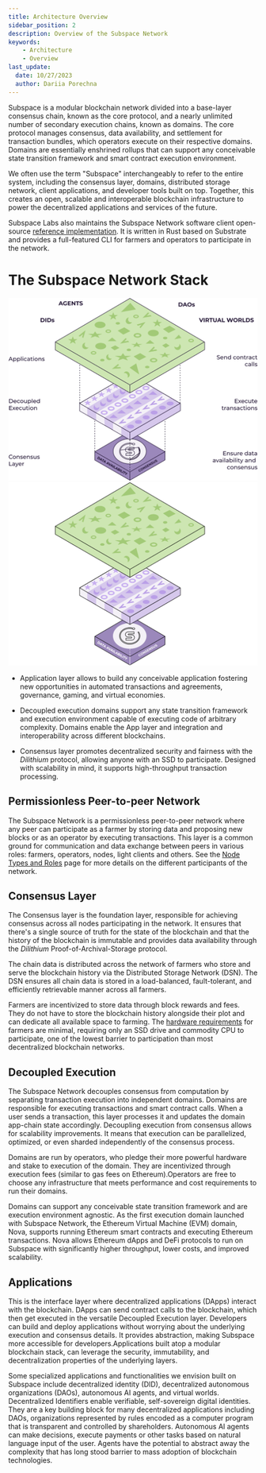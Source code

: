 ```yaml
---
title: Architecture Overview
sidebar_position: 2
description: Overview of the Subspace Network
keywords:
    - Architecture
    - Overview
last_update:
  date: 10/27/2023
  author: Dariia Porechna
---
```


Subspace is a modular blockchain network divided into a base-layer consensus chain, known as the core protocol, and a nearly unlimited number of secondary execution chains, known as domains. The core protocol manages consensus, data availability, and settlement for transaction bundles, which operators execute on their respective domains. Domains are essentially enshrined rollups that can support any conceivable state transition framework and smart contract execution environment.

We often use the term "Subspace" interchangeably to refer to the entire system, including the consensus layer, domains, distributed storage network, client applications, and developer tools built on top. Together, this creates an open, scalable and interoperable blockchain infrastructure to power the decentralized applications and services of the future.

Subspace Labs also maintains the Subspace Network software client open-source [reference implementation](https://github.com/subspace/subspace). It is written in Rust based on Substrate and provides a full-featured CLI for farmers and operators to participate in the network.

# The Subspace Network Stack

<div align="center">
    <img src="/img/Modular_Stack-light.svg#gh-light-mode-only" alt="Modular_Stack" />
    <img src="/img/Modular_Stack-dark.svg#gh-dark-mode-only" alt="Modular_Stack" />
</div>

- Application layer allows to build any conceivable application fostering new opportunities in automated transactions and agreements, governance, gaming, and virtual economies. 

- Decoupled execution domains support any state transition framework and execution environment capable of executing code of arbitrary complexity. Domains enable the App layer and integration and interoperability across different blockchains.

- Consensus layer promotes decentralized security and fairness with the *Dilithium* protocol, allowing anyone with an SSD to participate. Designed with scalability in mind, it supports high-throughput transaction processing.

## Permissionless Peer-to-peer Network

The Subspace Network is a permissionless peer-to-peer network where any peer can participate as a farmer by storing data and proposing new blocks or as an operator by executing transactions. This layer is a common ground for communication and data exchange between peers in various roles: farmers, operators, nodes, light clients and others. See the [Node Types and Roles](/docs/network/nodes.md) page for more details on the different participants of the network.

## Consensus Layer

The Consensus layer is the foundation layer, responsible for achieving consensus across all nodes participating in the network. It ensures that there's a single source of truth for the state of the blockchain and that the history of the blockchain is immutable and provides data availability through the *Dilithium* Proof-of-Archival-Storage protocol. 

The chain data is distributed across the network of farmers who store and serve the blockchain history via the Distributed Storage Network (DSN). The DSN ensures all chain data is stored in a load-balanced, fault-tolerant, and efficiently retrievable manner across all farmers.

Farmers are incentivized to store data through block rewards and fees. They do not have to store the blockchain history alongside their plot and can dedicate all available space to farming. The [hardware requirements](https://docs.subspace.network/docs/protocol/cli#system-requirements) for farmers are minimal, requiring only an SSD drive and commodity CPU to participate, one of the lowest barrier to participation than most decentralized blockchain networks.

## Decoupled Execution

The Subspace Network decouples consensus from computation by separating transaction execution into independent domains. Domains are responsible for executing transactions and smart contract calls. When a user sends a transaction, this layer processes it and updates the domain app-chain state accordingly. Decoupling execution from consensus allows for scalability improvements. It means that execution can be parallelized, optimized, or even sharded independently of the consensus process.

Domains are run by operators, who pledge their more powerful hardware and stake to execution of the domain. They are incentivized through execution fees (similar to gas fees on Ethereum).Operators are free to choose any infrastructure that meets performance and cost requirements to run their domains.

Domains can support any conceivable state transition framework and are execution environment agnostic. As the first execution domain launched with Subspace Network, the Ethereum Virtual Machine (EVM) domain, Nova, supports running Ethereum smart contracts and executing Ethereum transactions. Nova allows Ethereum dApps and DeFi protocols to run on Subspace with significantly higher throughput, lower costs, and improved scalability.

## Applications

This is the interface layer where decentralized applications (DApps) interact with the blockchain. DApps can send contract calls to the blockchain, which then get executed in the versatile Decoupled Execution layer. Developers can build and deploy applications without worrying about the underlying execution and consensus details. It provides abstraction, making Subspace more accessible for developers.Applications built atop a modular blockchain stack, can leverage the security, immutability, and decentralization properties of the underlying layers.

Some specialized applications and functionalities we envision built on Subspace include decentralized identity (DID), decentralized autonomous organizations (DAOs), autonomous AI agents, and virtual worlds.
Decentralized Identifiers enable verifiable, self-sovereign digital identities. They are a key building block for many decentralized applications including DAOs, organizations represented by rules encoded as a computer program that is transparent and controlled by shareholders.
Autonomous AI agents can make decisions, execute payments or other tasks based on natural language input of the user. Agents have the potential to abstract away the complexity that has long stood barrier to mass adoption of blockchain technologies.
